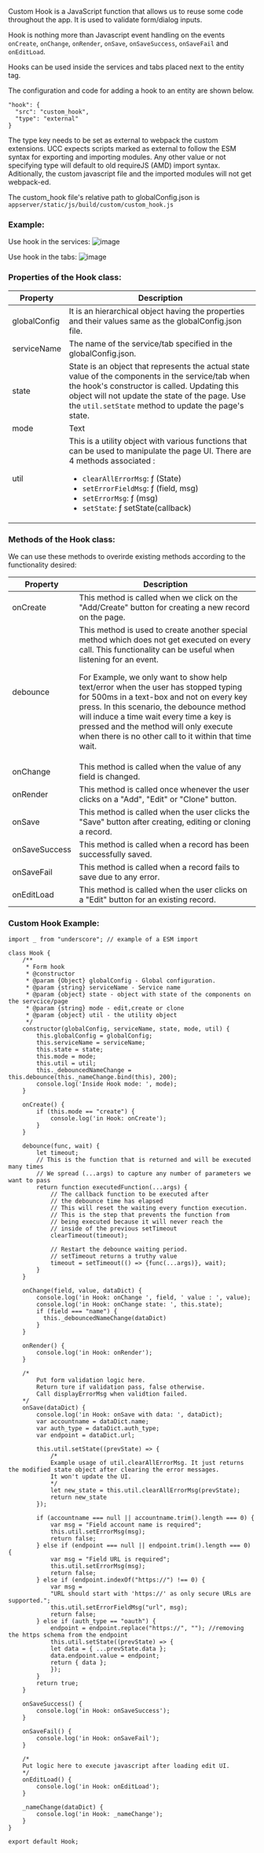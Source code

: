 Custom Hook is a JavaScript function that allows us to reuse some code throughout the app. It is used to validate form/dialog inputs.

Hook is nothing more than Javascript event handling on the events `onCreate`, `onChange`, `onRender`, `onSave`, `onSaveSuccess`, `onSaveFail` and `onEditLoad`.

Hooks can be used inside the services and tabs placed next to the entity tag. 

The configuration and code for adding a hook to an entity are shown below. 

```
"hook": {
  "src": "custom_hook",
  "type": "external"
}
```
The type key needs to be set as external to webpack the custom extensions. UCC  expects scripts marked as external to follow the ESM syntax for exporting and importing modules. Any other value or not specifying type will default to old requireJS (AMD) import syntax. Aditionally, the custom javascript file and the imported modules will not get webpack-ed.

The custom_hook file's relative path to globalConfig.json is `appserver/static/js/build/custom/custom_hook.js`

### Example:

Use hook in the services:
![image](images/Use_Hook_in_the_services.png)

Use hook in the tabs:
![image](images/Use_Hook_in_the_tabs.png)

### Properties of the Hook class:

| Property          | Description |
| ----------------- | ----------- |
| globalConfig      | It is an hierarchical object having the properties and their values same as the globalConfig.json file. |
| serviceName       | The name of the service/tab specified in the globalConfig.json. |
| state             | State is an object that represents the actual state value of the components in the service/tab when the hook's constructor is called. Updating this object will not update the state of the page. Use the `util.setState` method to update the page's state. |
| mode              | Text |
| util              | This is a utility object with various functions that can be used to manipulate the page UI. There are 4 methods associated : <ul><li>`clearAllErrorMsg`: ƒ (State)</li><li>`setErrorFieldMsg`: ƒ (field, msg)</li><li>`setErrorMsg`: ƒ (msg)</li><li>`setState`: ƒ setState(callback)</li></ul>|

### Methods of the Hook class:
We can use these methods to overirde existing methods according to the functionality desired:

| Property          | Description |
| ----------------- | ----------- |
| onCreate      | This method is called when we click on the "Add/Create" button for creating a new record on the page. |
| debounce       | This method is used to create another special method which does not get executed on every call. This functionality can be useful when listening for an event. <p>For Example, we only want to show help text/error when the user has stopped typing for 500ms in a text-box and not on every key press.  In this scenario, the debounce method will induce a time wait every time a key is pressed and the method will only execute when there is no other call to it within that time wait.</p> |
| onChange             | This method is called when the value of any field is changed. |
| onRender              | This method is called once whenever the user clicks on a "Add", "Edit" or "Clone" button. |
| onSave              | This method is called when the user clicks the "Save" button after creating, editing or cloning a record. |
| onSaveSuccess              | This method is called when a record has been successfully saved. |
| onSaveFail              | This method is called when a record fails to save due to any error. |
| onEditLoad              | This method is called when the user clicks on a "Edit" button for an existing record. |


### Custom Hook Example:

```
import _ from "underscore"; // example of a ESM import

class Hook {
    /**
     * Form hook
     * @constructor
     * @param {Object} globalConfig - Global configuration.
     * @param {string} serviceName - Service name
     * @param {object} state - object with state of the components on the servcice/page
     * @param {string} mode - edit,create or clone
     * @param {object} util - the utility object
     */
    constructor(globalConfig, serviceName, state, mode, util) {
        this.globalConfig = globalConfig;
        this.serviceName = serviceName;
        this.state = state;
        this.mode = mode;
        this.util = util;
        this._debouncedNameChange = this.debounce(this._nameChange.bind(this), 200);
        console.log('Inside Hook mode: ', mode);
    }

    onCreate() {
        if (this.mode == "create") {
            console.log('in Hook: onCreate');
        }
    }

    debounce(func, wait) {
        let timeout;
        // This is the function that is returned and will be executed many times
        // We spread (...args) to capture any number of parameters we want to pass
        return function executedFunction(...args) {
            // The callback function to be executed after
            // the debounce time has elapsed
            // This will reset the waiting every function execution.
            // This is the step that prevents the function from
            // being executed because it will never reach the
            // inside of the previous setTimeout
            clearTimeout(timeout);

            // Restart the debounce waiting period.
            // setTimeout returns a truthy value
            timeout = setTimeout(() => {func(...args)}, wait);
        }
    }
    
    onChange(field, value, dataDict) {
        console.log('in Hook: onChange ', field, ' value : ', value);
        console.log('in Hook: onChange state: ', this.state);
        if (field === "name") {
          this._debouncedNameChange(dataDict)
        }
    }

    onRender() {
        console.log('in Hook: onRender');
    }

    /* 
        Put form validation logic here.
        Return ture if validation pass, false otherwise.
        Call displayErrorMsg when validtion failed.
    */
    onSave(dataDict) {
        console.log('in Hook: onSave with data: ', dataDict);
        var accountname = dataDict.name;
        var auth_type = dataDict.auth_type;
        var endpoint = dataDict.url;
        
        this.util.setState((prevState) => {
            /*
            Example usage of util.clearAllErrorMsg. It just returns the modified state object after clearing the error messages.
            It won't update the UI.
            */
            let new_state = this.util.clearAllErrorMsg(prevState);
            return new_state
        });

        if (accountname === null || accountname.trim().length === 0) {
            var msg = "Field account name is required";
            this.util.setErrorMsg(msg);
            return false;
        } else if (endpoint === null || endpoint.trim().length === 0) {
            var msg = "Field URL is required";
            this.util.setErrorMsg(msg);
            return false;
        } else if (endpoint.indexOf("https://") !== 0) {
            var msg =
            "URL should start with 'https://' as only secure URLs are supported.";
            this.util.setErrorFieldMsg("url", msg);
            return false;
        } else if (auth_type == "oauth") {
            endpoint = endpoint.replace("https://", ""); //removing the https schema from the endpoint
            this.util.setState((prevState) => {
            let data = { ...prevState.data };
            data.endpoint.value = endpoint;
            return { data };
            });
        }
        return true;
    }

    onSaveSuccess() {
        console.log('in Hook: onSaveSuccess');
    }

    onSaveFail() {
        console.log('in Hook: onSaveFail');
    }

    /*
    Put logic here to execute javascript after loading edit UI.
    */
    onEditLoad() {
        console.log('in Hook: onEditLoad');
    }

    _nameChange(dataDict) {
        console.log('in Hook: _nameChange');            
    }
}

export default Hook;
```
